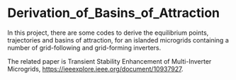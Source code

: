 # Derivation_of_Basins_of_Attraction
In this project, there are some codes to derive the equilibrium points, trajectories and basins of attraction, for an islanded microgrids containing a number of grid-following and grid-forming inverters.

The related paper is Transient Stability Enhancement of Multi-Inverter Microgrids, https://ieeexplore.ieee.org/document/10937927.
